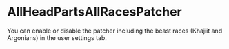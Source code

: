 # AllHeadPartsAllRacesPatcher

You can enable or disable the patcher including the beast races (Khajiit and Argonians) in the user settings tab.
